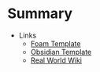 # Summary

- Links
  - [Foam Template](https://github.com/theowenyoung/foam-template-gatsby-theme-primer-wiki)
  - [Obsidian Template](https://github.com/theowenyoung/obsidian-template-gatsby-theme-primer-wiki)
  - [Real World Wiki](https://wiki.owenyoung.com)
